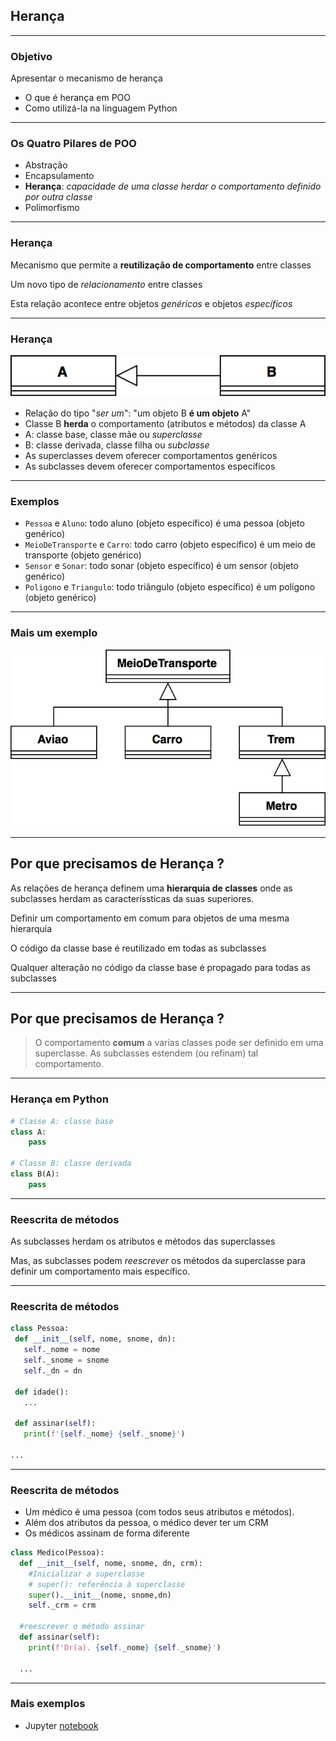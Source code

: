 ## Herança
---
### Objetivo

Apresentar o mecanismo de herança

- O que é herança em POO
- Como utilizá-la na linguagem Python
---
### Os Quatro Pilares de POO

- Abstração
- Encapsulamento
- **Herança**: _capacidade de uma classe herdar o comportamento definido por
  outra classe_
- Polimorfismo

--- 
### Herança
Mecanismo que permite a __reutilização de comportamento__ entre classes

Um novo tipo de _relacionamento_ entre classes

Esta relação acontece entre objetos _genéricos_ e objetos _específicos_ 

---
### Herança

![Herança](./heranca.png)

- Relação do tipo "_ser um_": "um objeto B __é um objeto__ A"
- Classe B __herda__ o comportamento (atributos e métodos) da classe A
- A: classe base, classe mãe ou _superclasse_
- B: classe derivada, classe filha ou _subclasse_
- As superclasses devem oferecer comportamentos genéricos
- As subclasses devem oferecer comportamentos específicos

---
### Exemplos

- ```Pessoa``` e ```Aluno```: todo aluno (objeto específico) é uma pessoa
  (objeto genérico)
- ```MeioDeTransporte``` e ```Carro```: todo carro (objeto específico) é um meio de transporte
  (objeto genérico)
- ```Sensor``` e ```Sonar```: todo sonar (objeto específico) é um sensor
  (objeto genérico)
- ```Poligono``` e ```Triangulo```: todo triângulo (objeto específico) é um polígono
  (objeto genérico)

---
### Mais um exemplo
![Transporte](./transportes.png)

---
## Por que precisamos de Herança ?

As relações de herança definem uma __hierarquia de classes__ onde as subclasses
herdam as caracteríssticas da suas superiores.

Definir um comportamento em comum para objetos de uma mesma hierarquia

O código da classe base é reutilizado em todas as subclasses

Qualquer alteração no código da classe base é propagado para todas as subclasses

---
## Por que precisamos de Herança ?

> O comportamento __comum__ a varias classes pode ser definido em uma superclasse.
> As subclasses estendem (ou refinam) tal comportamento.

---
### Herança em Python
```python
# Classe A: classe base
class A:
    pass

# Classe B: classe derivada
class B(A):
    pass
```
---
### Reescrita de métodos

As subclasses herdam os atributos e métodos das superclasses 

Mas, as subclasses podem _reescrever_ os métodos da superclasse para definir um
comportamento mais específico. 

---
### Reescrita de métodos
```python
class Pessoa:
 def __init__(self, nome, snome, dn):
   self._nome = nome
   self._snome = snome
   self._dn = dn

 def idade():
   ...

 def assinar(self):
   print(f'{self._nome} {self._snome}')

...
```
---
### Reescrita de métodos

- Um médico é uma pessoa (com todos seus atributos e métodos).
- Além dos atributos da pessoa, o médico dever ter um CRM
- Os médicos assinam de forma diferente

```python
class Medico(Pessoa):
  def __init__(self, nome, snome, dn, crm):
    #Inicializar a superclasse
    # super(): referência à superclasse
    super().__init__(nome, snome,dn) 
    self._crm = crm

  #reescrever o método assinar
  def assinar(self):
    print(f'Dr(a). {self._nome} {self._snome}')

  ...
```

---
### Mais exemplos
- Jupyter [notebook](09-herança.ipynb)

